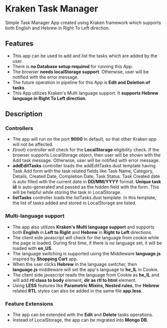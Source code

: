 # Kraken Task Manager

Simple Task Manager App created using Kraken framework which supports both English and Hebrew in Right To Left direction.

## Features
- This app can be used to add and list the tasks which are added by the user.
- There is **no Database setup required** for running this App.
- The browser **needs localStorage support**. Otherwise, user will be notified with the error message.
- The future operation in pipeline for this App is **Edit and Deletion of tasks**.
- This App utilizes Kraken's Multi language support. It **supports Hebrew language in Right To Left direction**.


## Description
### Controllers
- The app will run on the port **9000** in default, so that other Kraken app will not be affected.
- **/**(root) controller will check for the **LocalStorage** eligibility check. If the browser supports LocalStorage object, then user will be shown with the Add task message. Otherwise, user will be notified with error message.
- **addEditTasks** controller loads the addEditTasks.dust template having Task Add form with the task related fields like Task Name, Category, Details, Created Date, Completion Date, Task Status. Task Created date is auto filled with the current date in **DD/MM/YYYY** format. **Unique task id** is auto-generated and passed as the hidden field with the form. This will be helpful while storing the task in LocalStorage.
- **listTasks** controller loads the listTasks.dust template. In this template, the list of tasks added and stored in LocalStorage are listed.

### Multi-language support
- The app also utilizes **Kraken's Multi language support** and supports both **English** in **Left to Right** and **Hebrew** in **Right to Left** directions.
- The client side javascript will check for the language from cookie while the page is loaded. During first time, if there is no language set, it will be loaded with **en_US**.
- The language switching is supported using the Middleware **language.js** inspired by **Shopping Cart** app.
- When the user clicks **Hebrew** in the language switcher, then **language.js** middleware will set the app's language to **he_IL** in Cookie.
- The client side javascript reads the language from Cookie as  **he_IL**  and will add  **rtl class to body** element,  **dir as rtl to html** element.
- Using **LESS** features like **Parametric Mixins, Nested rules**, the **Hebrew** related **RTL** styles can also be added in the same file **app.less**.

### Feature Extensions
- The app can be extended with the **Edit** and **Delete** tasks operations.
- Instead of LocalStorage, the app can be migrated into **Mongo DB**.